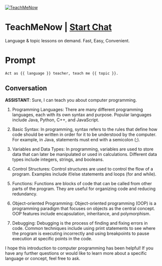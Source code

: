 
[![TeachMeNow](https://flow-prompt-covers.s3.us-west-1.amazonaws.com/icon/vintage/vint_1.png)](https://gptcall.net/chat.html?data=%7B%22contact%22%3A%7B%22id%22%3A%22MPbctBKaiC0W_EucUAcTG%22%2C%22flow%22%3Atrue%7D%7D)
# TeachMeNow | [Start Chat](https://gptcall.net/chat.html?data=%7B%22contact%22%3A%7B%22id%22%3A%22MPbctBKaiC0W_EucUAcTG%22%2C%22flow%22%3Atrue%7D%7D)
Language & topic lessons on demand. Fast, Easy, Convenient.

# Prompt

```
Act as {{ language }} teacher, teach me {{ topic }}.

```

## Conversation

**ASSISTANT**: Sure, I can teach you about computer programming. 



1. Programming Languages: There are many different programming languages, each with its own syntax and purpose. Popular languages include Java, Python, C++, and JavaScript.



2. Basic Syntax: In programming, syntax refers to the rules that define how code should be written in order for it to be understood by the computer. For example, in Java, statements must end with a semicolon (;).



3. Variables and Data Types: In programming, variables are used to store data that can later be manipulated or used in calculations. Different data types include integers, strings, and booleans.



4. Control Structures: Control structures are used to control the flow of a program. Examples include if/else statements and loops (for and while).



5. Functions: Functions are blocks of code that can be called from other parts of the program. They are useful for organizing code and reducing redundancy.



6. Object-oriented Programming: Object-oriented programming (OOP) is a programming paradigm that focuses on objects as the central concept. OOP features include encapsulation, inheritance, and polymorphism.



7. Debugging: Debugging is the process of finding and fixing errors in code. Common techniques include using print statements to see where the program is executing incorrectly and using breakpoints to pause execution at specific points in the code.



I hope this introduction to computer programming has been helpful! If you have any further questions or would like to learn more about a specific language or concept, feel free to ask.


